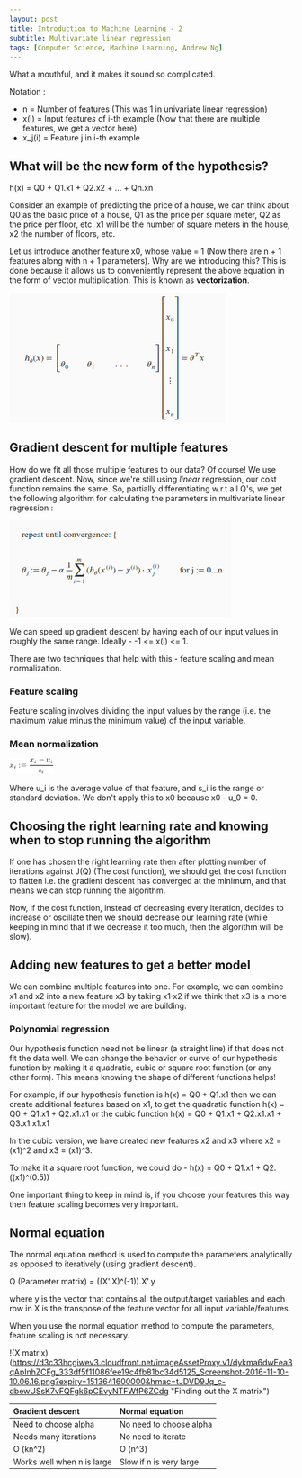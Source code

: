 ```yaml
---
layout: post
title: Introduction to Machine Learning - 2
subtitle: Multivariate linear regression 
tags: [Computer Science, Machine Learning, Andrew Ng]
---
```


What a mouthful, and it makes it sound so complicated.

Notation :
* n = Number of features (This was 1 in univariate linear regression)
* x(i) = Input feature*s* of i-th example (Now that there are multiple features, we get a vector here)
* x_j(i) = Feature j in i-th example

## What will be the new form of the hypothesis?

h(x) = Q0 + Q1.x1 + Q2.x2 + ... + Qn.xn

Consider an example of predicting the price of a house, we can think about Q0 as the basic price of a house, Q1 as the price per square meter, Q2 as the price per floor, etc. x1 will be the number of square meters in the house, x2 the number of floors, etc.

Let us introduce another feature x0, whose value = 1 (Now there are n + 1 features along with n + 1 parameters). Why are we introducing this? This is done because it allows us to conveniently represent the above equation in the form of vector multiplication. This is known as **vectorization**. 

![Vectorization of multivariate linear regression](/img/VMLR "Vectorization of multivariate linear regression")

## Gradient descent for multiple features

How do we fit all those multiple features to our data? Of course! We use gradient descent. Now, since we're still using _linear_ regression, our cost function remains the same. So, partially differentiating w.r.t all Q's, we get the following algorithm for calculating the parameters in multivariate linear regression : 

![Parameters for multivariate linear regression](/img/PMLR "Parameters for multivariate linear regression")

We can speed up gradient descent by having each of our input values in roughly the same range. Ideally - -1 <= x(i) <= 1.

There are two techniques that help with this - feature scaling and mean normalization. 

### Feature scaling 

Feature scaling involves dividing the input values by the range (i.e. the maximum value minus the minimum value) of the input variable.

### Mean normalization

![Mean normalization formula](/img/MN.png "Mean normalization formula")

Where u_i is the average value of that feature, and s_i is the range or standard deviation. We don't apply this to x0 because x0 - u_0 = 0.

## Choosing the right learning rate and knowing when to stop running the algorithm

If one has chosen the right learning rate then after plotting number of iterations against J(Q) (The cost function), we should get the cost function to flatten i.e. the gradient descent has converged at the minimum, and that means we can stop running the algorithm. 

Now, if the cost function, instead of decreasing every iteration, decides to increase or oscillate then we should decrease our learning rate (while keeping in mind that if we decrease it too much, then the algorithm will be slow).

## Adding new features to get a better model 

We can combine multiple features into one. For example, we can combine x1 and x2 into a new feature x3 by taking x1⋅x2 if we think that x3 is a more important feature for the model we are building.

### Polynomial regression

Our hypothesis function need not be linear (a straight line) if that does not fit the data well. We can change the behavior or curve of our hypothesis function by making it a quadratic, cubic or square root function (or any other form). This means knowing the shape of different functions helps! 

For example, if our hypothesis function is h(x) = Q0 + Q1.x1 then we can create additional features based on x1, to get the quadratic function h(x) = Q0 + Q1.x1 + Q2.x1.x1 or the cubic function h(x) = Q0 + Q1.x1 + Q2.x1.x1 + Q3.x1.x1.x1

In the cubic version, we have created new features x2 and x3 where x2 = (x1)^2 and x3 = (x1)^3.

To make it a square root function, we could do - h(x) = Q0 + Q1.x1 + Q2.((x1)^(0.5))

One important thing to keep in mind is, if you choose your features this way then feature scaling becomes very important.

## Normal equation

The normal equation method is used to compute the parameters analytically as opposed to iteratively (using gradient descent). 

Q (Parameter matrix) = ((X'.X)^(-1)).X'.y

where y is the vector that contains all the output/target variables and each row in X is the transpose of the feature vector for all input variable/features. 

When you use the normal equation method to compute the parameters, feature scaling is not necessary. 

!(X matrix)(https://d3c33hcgiwev3.cloudfront.net/imageAssetProxy.v1/dykma6dwEea3qApInhZCFg_333df5f11086fee19c4fb81bc34d5125_Screenshot-2016-11-10-10.06.16.png?expiry=1513641600000&hmac=tJDVD9Jq_c-dbewUSsK7vFQFgk6pCEvyNTFWfP6ZCdg "Finding out the X matrix")

| Gradient descent | Normal equation |
| :--------------- | :-------------- |
| Need to choose alpha	| No need to choose alpha |
| Needs many iterations	| No need to iterate |
| O (kn^2) |	O (n^3) | 
| Works well when n is large |	Slow if n is very large |

